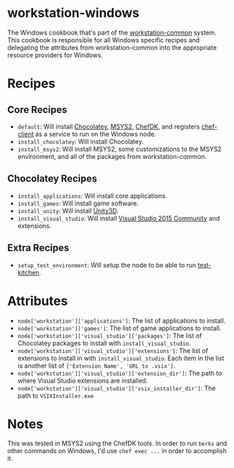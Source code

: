 # workstation-windows

The Windows cookbook that's part of the [workstation-common](https://github.com/brholtkamp/workstation-common) system.  This cookbook is responsible for all Windows specific recipes and delegating the attributes from workstation-common into the appropriate resource providers for Windows.

# Recipes

## Core Recipes

- `default`: Will install [Chocolatey](https://chocolatey.org), [MSYS2](https://msys2.github.io), [ChefDK](https://downloads.chef.io/chef-dk), and registers [chef-client](https://github.com/chef-cookbooks/chef-client) as a service to run on the Windows node.
- `install_chocolatey`: Will install Chocolatey.
- `install_msys2`: Will install MSYS2, some customizations to the MSYS2 environment, and all of the packages from workstation-common.

## Chocolatey Recipes

- `install_applications`: Will install core applications.
- `install_games`: Will install game software.
- `install_unity`: Will install [Unity3D](https://unity3d.com).
- `install_visual_studio`: Will install [Visual Studio 2015 Community](https://visualstudio.com) and extensions.

## Extra Recipes

- `setup_test_environment`: Will setup the node to be able to run [test-kitchen](https://kitchen.ci).

# Attributes

- `node['workstation']['applications']`: The list of applications to install.
- `node['workstation']['games']`: The list of game applications to install.
- `node['workstation']['visual_studio']['packages']`: The list of Chocolatey packages to install with `install_visual_studio`.
- `node['workstation']['visual_studio']['extensions']`: The list of extensions to install in with `install_visual_studio`.  Each item in the list is another list of `['Extension Name', 'URL to .vsix']`.
- `node['workstation']['visual_studio']['extension_dir']`: The path to where Visual Studio extensions are installed.
- `node['workstation']['visual_studio']['vsix_installer_dir']`: The path to `VSIXInstaller.exe`

# Notes

This was tested in MSYS2 using the ChefDK tools.  In order to run `berks` and other commands on Windows, I'd use `chef exec ...` in order to accomplish it.
